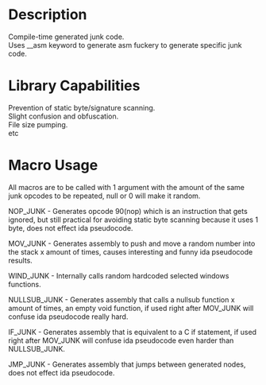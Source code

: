 # Description
Compile-time generated junk code.\
Uses __asm keyword to generate asm fuckery to generate specific junk code.
# Library Capabilities
Prevention of static byte/signature scanning.\
Slight confusion and obfuscation.\
File size pumping.\
etc
# Macro Usage
All macros are to be called with 1 argument with the amount of the same junk opcodes to be repeated, null or 0 will make it random.

NOP_JUNK - Generates opcode 90(nop) which is an instruction that gets ignored, but still practical for avoiding static byte scanning because it uses 1 byte, does not effect ida pseudocode.

MOV_JUNK - Generates assembly to push and move a random number into the stack x amount of times, causes interesting and funny ida pseudocode results.

WIND_JUNK - Internally calls random hardcoded selected windows functions.

NULLSUB_JUNK - Generates assembly that calls a nullsub function x amount of times, an empty void function, if used right after MOV_JUNK will confuse ida pseudocode really hard.

IF_JUNK - Generates assembly that is equivalent to a C if statement, if used right after MOV_JUNK will confuse ida pseudocode even harder than NULLSUB_JUNK.

JMP_JUNK - Generates assembly that jumps between generated nodes, does not effect ida pseudocode.

